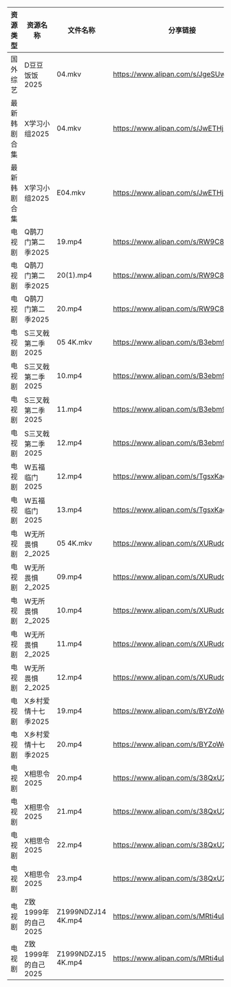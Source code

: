 | 资源类型   | 资源名称           | 文件名称               | 分享链接                                 | 更新时间                |
| ------ | -------------- | ------------------ | ------------------------------------ | ------------------- |
| 国外综艺   | D豆豆饭饭2025      | 04.mkv             | https://www.alipan.com/s/JgeSUwxbBue | 2025-01-31 16:07:20 |
| 最新韩剧合集 | X学习小组2025      | 04.mkv             | https://www.alipan.com/s/JwETHjdgbg2 | 2025-01-31 14:07:51 |
| 最新韩剧合集 | X学习小组2025      | E04.mkv            | https://www.alipan.com/s/JwETHjdgbg2 | 2025-01-31 00:06:41 |
| 电视剧    | Q鹊刀门第二季2025    | 19.mp4             | https://www.alipan.com/s/RW9C8QeAfMP | 2025-01-31 12:06:19 |
| 电视剧    | Q鹊刀门第二季2025    | 20(1).mp4          | https://www.alipan.com/s/RW9C8QeAfMP | 2025-01-31 22:06:37 |
| 电视剧    | Q鹊刀门第二季2025    | 20.mp4             | https://www.alipan.com/s/RW9C8QeAfMP | 2025-01-31 22:06:37 |
| 电视剧    | S三叉戟第二季2025    | 05  4K.mkv         | https://www.alipan.com/s/B3ebm9HbnkE | 2025-01-31 22:06:51 |
| 电视剧    | S三叉戟第二季2025    | 10.mp4             | https://www.alipan.com/s/B3ebm9HbnkE | 2025-01-31 12:06:33 |
| 电视剧    | S三叉戟第二季2025    | 11.mp4             | https://www.alipan.com/s/B3ebm9HbnkE | 2025-01-31 12:06:33 |
| 电视剧    | S三叉戟第二季2025    | 12.mp4             | https://www.alipan.com/s/B3ebm9HbnkE | 2025-01-31 22:06:51 |
| 电视剧    | W五福临门2025      | 12.mp4             | https://www.alipan.com/s/TgsxKagWFvt | 2025-01-31 12:06:35 |
| 电视剧    | W五福临门2025      | 13.mp4             | https://www.alipan.com/s/TgsxKagWFvt | 2025-01-31 22:06:53 |
| 电视剧    | W无所畏惧2_2025    | 05 4K.mkv          | https://www.alipan.com/s/XURudc6hWGh | 2025-01-31 22:06:58 |
| 电视剧    | W无所畏惧2_2025    | 09.mp4             | https://www.alipan.com/s/XURudc6hWGh | 2025-01-31 12:06:40 |
| 电视剧    | W无所畏惧2_2025    | 10.mp4             | https://www.alipan.com/s/XURudc6hWGh | 2025-01-31 12:06:40 |
| 电视剧    | W无所畏惧2_2025    | 11.mp4             | https://www.alipan.com/s/XURudc6hWGh | 2025-01-31 22:06:58 |
| 电视剧    | W无所畏惧2_2025    | 12.mp4             | https://www.alipan.com/s/XURudc6hWGh | 2025-01-31 22:06:58 |
| 电视剧    | X乡村爱情十七季2025   | 19.mp4             | https://www.alipan.com/s/BYZoWqmYxdR | 2025-01-31 16:06:37 |
| 电视剧    | X乡村爱情十七季2025   | 20.mp4             | https://www.alipan.com/s/BYZoWqmYxdR | 2025-01-31 16:06:36 |
| 电视剧    | X相思令2025       | 20.mp4             | https://www.alipan.com/s/38QxU2DG1hM | 2025-01-31 12:06:52 |
| 电视剧    | X相思令2025       | 21.mp4             | https://www.alipan.com/s/38QxU2DG1hM | 2025-01-31 12:06:51 |
| 电视剧    | X相思令2025       | 22.mp4             | https://www.alipan.com/s/38QxU2DG1hM | 2025-01-31 22:07:10 |
| 电视剧    | X相思令2025       | 23.mp4             | https://www.alipan.com/s/38QxU2DG1hM | 2025-01-31 22:07:10 |
| 电视剧    | Z致1999年的自己2025 | Z1999NDZJ14 4K.mp4 | https://www.alipan.com/s/MRti4uL811P | 2025-01-31 12:07:08 |
| 电视剧    | Z致1999年的自己2025 | Z1999NDZJ15 4K.mp4 | https://www.alipan.com/s/MRti4uL811P | 2025-01-31 12:07:08 |
